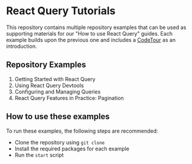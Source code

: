 # React Query Tutorials

This repository contains multiple repository examples that can be used as supporting materials for our "How to use React Query" guides. Each example builds upon the previous one and includes a [CodeTour](https://marketplace.visualstudio.com/items?itemName=vsls-contrib.codetour) as an introduction.

## Repository Examples

1. Getting Started with React Query
2. Using React Query Devtools
3. Configuring and Managing Queries
4. React Query Features in Practice: Pagination

## How to use these examples

To run these examples, the following steps are recommended:

* Clone the repository using `git clone`
* Install the required packages for each example
* Run the `start` script

